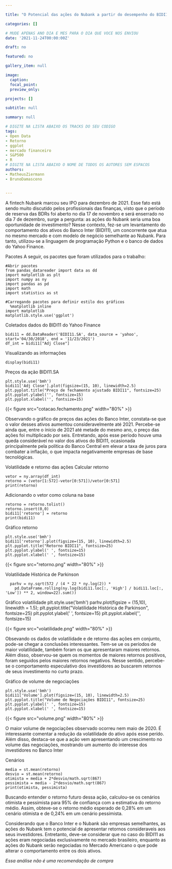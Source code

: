 ```yaml
---

title: "O Potencial das ações do Nubank a partir do desempenho do BIDI11"

categories: []

# MUDE APENAS ANO DIA E MES PARA O DIA QUE VOCE NOS ENVIOU
date: '2021-11-24T00:00:00Z' 

draft: no

featured: no

gallery_item: null

image:
  caption: 
  focal_point: 
  preview_only: 

projects: []

subtitle: null

summary: null

# DIGITE NA LISTA ABAIXO OS TRACKS DO SEU CODIGO
tags: 
- Open Data
- Retorno
- ggplot
- mercado financeiro 
- S&P500
- R
# DIGITE NA LISTA ABAIXO O NOME DE TODOS OS AUTORES SEM ESPACOS
authors:
- MatheusZiermann
- BrunoDamasceno


---
```


A fintech Nubank marcou seu IPO para dezembro de 2021. Esse fato está sendo muito 
discutido pelos profissionais das finanças, visto que o período de reserva das BDRs
foi aberto no dia 17 de novembro e será enserrado no dia 7 de 
dezembro, surge a pergunta: as ações do Nubank seria uma boa oportunidade de 
investimento?
Nesse contexto, fez-se um levantamento do comportamento dos ativos do Banco Inter (BIDI11), um 
concorrente que atua no mesmo mercado e com modelo de negócio semelhante ao Nubank. Para tanto, utilizou-se a linguagem de programação
Python e o banco de dados do Yahoo Finance.

Pacotes
A seguir, os pacotes que foram utilizados para o trabalho:

	#Abrir pacotes
	from pandas_datareader import data as dd
	import matplotlib as plt
	import numpy as ny
	import pandas as pd
	import math
	import statistics as st

  	#Carregando pacotes para definir estilo dos gráficos
	  %matplotlib inline
  	import matplotlib
  	matplotlib.style.use('ggplot')

Coletados dados do BIDI11 do Yahoo Finance

	bidi11 = dd.DataReader('BIDI11.SA', data_source = 'yahoo', start='04/30/2018', end = '11/23/2021')
	df_int = bidi11["Adj Close"]

Visualizando as informações

	display(bidi11)

Preços da ação BIDI11.SA

 	plt.style.use('bmh')
	bidi11['Adj Close'].plot(figsize=(15, 10), linewidth=2.5)
	plt.pyplot.title("Preço de fechamento ajustado BIDI11", fontsize=25)
	plt.pyplot.ylabel('', fontsize=15)
	plt.pyplot.xlabel('', fontsize=15)

{{< figure src="cotacao.fechamento.png" width="80%" >}} 

Observando o gráfico de preços das ações do Banco Inter, constata-se 
que o valor desses ativos aumentou consideravelmente até 2021. Percebe-se ainda que, 
entre o ínicio de 2021 até metade do mesmo ano, o preço das ações foi multiplicado
por seis. Entretando, após esse período houve uma queda considerável no valor dos ativos
do BIDI11, ocasionada principalmente pela política do Banco Central em elevar a taxa de juros para combater a inflação,
o que impacta negativamente empresas de base tecnológicas.

Volatilidade e retorno das ações
Calcular retorno

	vetor = ny.array(df_int)
	retorno = (vetor[1:572]-vetor[0:571])/vetor[0:571]
	print(retorno)


Adicionando o vetor como coluna na base

	retorno = retorno.tolist()
	retorno.insert(0,0)
	bidi11['retorno'] = retorno
	print(bidi11)

Gráfico retorno

	plt.style.use('bmh')
	bidi11['retorno'].plot(figsize=(15, 10), linewidth=2.5)
	plt.pyplot.title("Retorno BIDI11", fontsize=25)
	plt.pyplot.ylabel(' ', fontsize=15)
	plt.pyplot.xlabel(' ', fontsize=15)

{{< figure src="retorno.png" width="80%" >}} 
	
Volatilidade Histórica de Parkinson

	  parhv = ny.sqrt(572 / (4 * 22 * ny.log(2)) *
  		pd.DataFrame.rolling(ny.log(bidi11.loc[:, 'High'] / bidi11.loc[:, 'Low']) ** 2, window=22).sum())

Gráfico volatilidade
	plt.style.use('bmh')
	parhv.plot(figsize = (15,10), linewidth = 1.5);
	plt.pyplot.title("Volatilidade Histórica de Parkinson", fontsize=25)
	plt.pyplot.ylabel(' ', fontsize=15)
	plt.pyplot.xlabel('', fontsize=15)

{{< figure src="volatilidade.png" width="80%" >}} 


Obsevando os dados de volatilidade e de retorno das ações em conjunto, pode-se chegar a
conclusões interessantes. Tem-se ue os períodos de maior volatilidade, também foram os que apresentaram maiores retornos.
Além disso, observou-se quem os momentos de maiores retornos positivos, foram seguidos pelos maiores retornos negativos.
Nesse sentido, percebe-se o comportamento especulativo dos investidores ao buscarem retornos de seus investimento no curto prazo. 


Gráfico de volume de negociações

	plt.style.use('bmh')
	bidi11['Volume'].plot(figsize=(15, 10), linewidth=2.5)
	plt.pyplot.title("Volume de Negociações BIDI11", fontsize=25)
	plt.pyplot.ylabel(' ', fontsize=15)
	plt.pyplot.xlabel(' ', fontsize=15)


{{< figure src="volume.png" width="80%" >}} 

O maior volume de negociações observado ocorreu nem maio de 2020. É interessante comentar a redução da volatilidade 
do ativo após esse perído. Além disso, destaca-se que a ação vem apresentando um crescimento no volume das negociações,
mostrando um aumento do interesse dos investidores no Banco Inter

Cenários

	media = st.mean(retorno)
	desvio = st.mean(retorno)
	otimista = media + 2*desvio/math.sqrt(867)
	pessimista = media - 2*desvio/math.sqrt(867)
	print(otimista, pessimista)


Buscando entender o retorno futuro dessa ação, calculou-se os cenários otimista e pessimista
para 95% de confiança com a estimativa do retorno médio. Assim, obteve-se o retorno médio esperado
de 0,28% em um cenário otimista e de 0,24% em um cenário pessimista. 

Considerando que o Banco Inter e o Nubank são empresas semelhantes, as ações do Nubank tem o 
potencial de apresentar retornos consideraveis aos seus investidores. Entretanto, deve-se considerar que no caso do BIDI11
as ações eram negociadas exclusivamente no mercado brasileiro, enquanto as ações do Nubank serão negociadas no 
Mercado Americano o que pode alterar o comportamento entre os dois ativos.

*Essa análise não é uma recomendação de compra*
